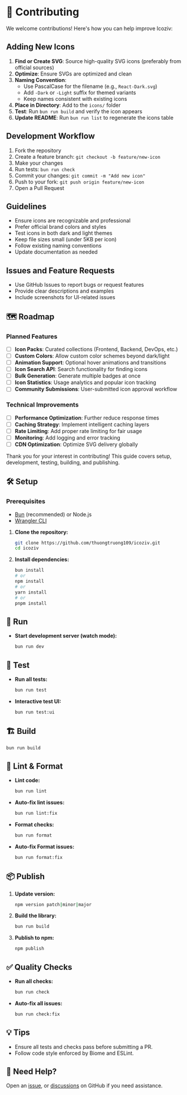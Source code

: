 # 🤝 Contributing

We welcome contributions! Here's how you can help improve Icoziv:

## Adding New Icons

1. **Find or Create SVG**: Source high-quality SVG icons (preferably from official sources)
2. **Optimize**: Ensure SVGs are optimized and clean
3. **Naming Convention**:
   - Use PascalCase for the filename (e.g., `React-Dark.svg`)
   - Add `-Dark` or `-Light` suffix for themed variants
   - Keep names consistent with existing icons
4. **Place in Directory**: Add to the `icons/` folder
5. **Test**: Run `bun run build` and verify the icon appears
6. **Update README**: Run `bun run list` to regenerate the icons table

## Development Workflow

1. Fork the repository
2. Create a feature branch: `git checkout -b feature/new-icon`
3. Make your changes
4. Run tests: `bun run check`
5. Commit your changes: `git commit -m "Add new icon"`
6. Push to your fork: `git push origin feature/new-icon`
7. Open a Pull Request

## Guidelines

- Ensure icons are recognizable and professional
- Prefer official brand colors and styles
- Test icons in both dark and light themes
- Keep file sizes small (under 5KB per icon)
- Follow existing naming conventions
- Update documentation as needed

## Issues and Feature Requests

- Use GitHub Issues to report bugs or request features
- Provide clear descriptions and examples
- Include screenshots for UI-related issues

## 🗺️ Roadmap

### Planned Features

- [ ] **Icon Packs**: Curated collections (Frontend, Backend, DevOps, etc.)
- [ ] **Custom Colors**: Allow custom color schemes beyond dark/light
- [ ] **Animation Support**: Optional hover animations and transitions
- [ ] **Icon Search API**: Search functionality for finding icons
- [ ] **Bulk Generation**: Generate multiple badges at once
- [ ] **Icon Statistics**: Usage analytics and popular icon tracking
- [ ] **Community Submissions**: User-submitted icon approval workflow

### Technical Improvements

- [ ] **Performance Optimization**: Further reduce response times
- [ ] **Caching Strategy**: Implement intelligent caching layers
- [ ] **Rate Limiting**: Add proper rate limiting for fair usage
- [ ] **Monitoring**: Add logging and error tracking
- [ ] **CDN Optimization**: Optimize SVG delivery globally

Thank you for your interest in contributing! This guide covers setup, development, testing, building, and publishing.

## 🛠️ Setup

### Prerequisites

- [Bun](https://bun.sh/) (recommended) or Node.js
- [Wrangler CLI](https://developers.cloudflare.com/workers/wrangler/)

1. **Clone the repository:**

   ```bash
   git clone https://github.com/thuongtruong109/icoziv.git
   cd icoziv
   ```

2. **Install dependencies:**

   ```bash
   bun install
   # or
   npm install
   # or
   yarn install
   # or
   pnpm install
   ```

## 🚀 Run

- **Start development server (watch mode):**
  ```bash
  bun run dev
  ```

## 🧪 Test

- **Run all tests:**

  ```bash
  bun run test
  ```

- **Interactive test UI:**

  ```bash
  bun run test:ui
  ```

## 🏗️ Build

```bash
bun run build
```

## 🧹 Lint & Format

- **Lint code:**

  ```bash
  bun run lint
  ```

- **Auto-fix lint issues:**

  ```bash
  bun run lint:fix
  ```

- **Format checks:**

  ```bash
  bun run format
  ```

- **Auto-fix Format issues:**
  ```bash
  bun run format:fix
  ```

## 📦 Publish

1. **Update version:**

   ```bash
   npm version patch|minor|major
   ```

2. **Build the library:**

   ```bash
   bun run build
   ```

3. **Publish to npm:**
   ```bash
   npm publish
   ```

## ✅ Quality Checks

- **Run all checks:**

  ```bash
  bun run check
  ```

- **Auto-fix all issues:**
  ```bash
  bun run check:fix
  ```

## 💡 Tips

- Ensure all tests and checks pass before submitting a PR.
- Follow code style enforced by Biome and ESLint.

## 🤝 Need Help?

Open an [issue](https://github.com/thuongtruong109/icoziv/issues/new/choose), or [discussions](https://github.com/thuongtruong109/icoziv/discussions/new/choose) on GitHub if you need assistance.
